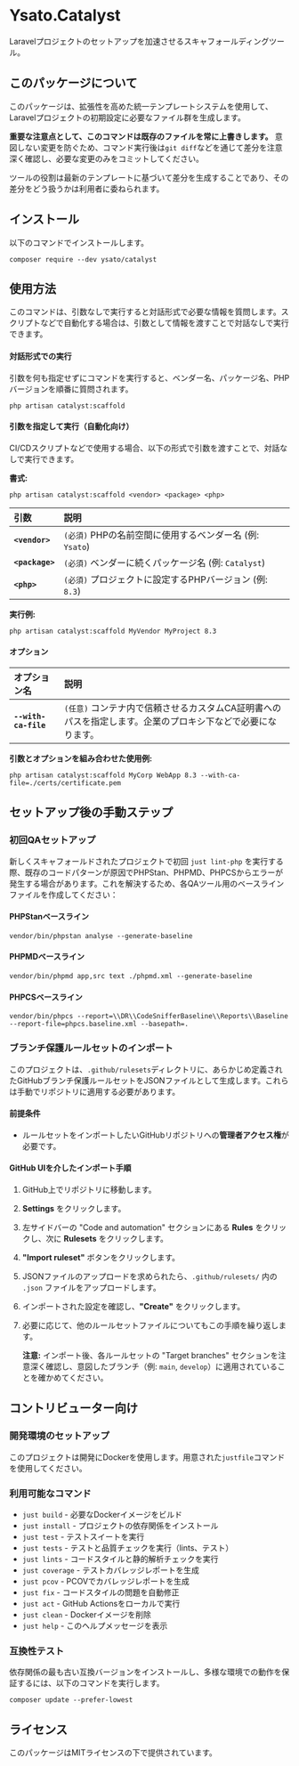 # Ysato.Catalyst

Laravelプロジェクトのセットアップを加速させるスキャフォールディングツール。

## このパッケージについて

このパッケージは、拡張性を高めた統一テンプレートシステムを使用して、Laravelプロジェクトの初期設定に必要なファイル群を生成します。

**重要な注意点として、このコマンドは既存のファイルを常に上書きします。**
意図しない変更を防ぐため、コマンド実行後は`git diff`などを通じて差分を注意深く確認し、必要な変更のみをコミットしてください。

ツールの役割は最新のテンプレートに基づいて差分を生成することであり、その差分をどう扱うかは利用者に委ねられます。

## インストール

以下のコマンドでインストールします。

```shell
composer require --dev ysato/catalyst
```

## 使用方法

このコマンドは、引数なしで実行すると対話形式で必要な情報を質問します。スクリプトなどで自動化する場合は、引数として情報を渡すことで対話なしで実行できます。

#### 対話形式での実行

引数を何も指定せずにコマンドを実行すると、ベンダー名、パッケージ名、PHPバージョンを順番に質問されます。

```shell
php artisan catalyst:scaffold
```

#### 引数を指定して実行（自動化向け）

CI/CDスクリプトなどで使用する場合、以下の形式で引数を渡すことで、対話なしで実行できます。

**書式:**
```shell
php artisan catalyst:scaffold <vendor> <package> <php>
```

| 引数 | 説明 |
| :--- | :--- |
| **`<vendor>`** | `(必須)` PHPの名前空間に使用するベンダー名 (例: `Ysato`) |
| **`<package>`** | `(必須)` ベンダーに続くパッケージ名 (例: `Catalyst`) |
| **`<php>`** | `(必須)` プロジェクトに設定するPHPバージョン (例: `8.3`) |

**実行例:**
```shell
php artisan catalyst:scaffold MyVendor MyProject 8.3
```

#### オプション

| オプション名 | 説明 |
| :--- | :--- |
| **`--with-ca-file`** | `(任意)` コンテナ内で信頼させるカスタムCA証明書へのパスを指定します。企業のプロキシ下などで必要になります。 |

**引数とオプションを組み合わせた使用例:**
```shell
php artisan catalyst:scaffold MyCorp WebApp 8.3 --with-ca-file=./certs/certificate.pem
```

## セットアップ後の手動ステップ

### 初回QAセットアップ

新しくスキャフォールドされたプロジェクトで初回 `just lint-php` を実行する際、既存のコードパターンが原因でPHPStan、PHPMD、PHPCSからエラーが発生する場合があります。これを解決するため、各QAツール用のベースラインファイルを作成してください：

#### PHPStanベースライン
```shell
vendor/bin/phpstan analyse --generate-baseline
```

#### PHPMDベースライン
```shell
vendor/bin/phpmd app,src text ./phpmd.xml --generate-baseline
```

#### PHPCSベースライン
```shell
vendor/bin/phpcs --report=\\DR\\CodeSnifferBaseline\\Reports\\Baseline --report-file=phpcs.baseline.xml --basepath=.
```

### ブランチ保護ルールセットのインポート

このプロジェクトは、`.github/rulesets`ディレクトリに、あらかじめ定義されたGitHubブランチ保護ルールセットをJSONファイルとして生成します。これらは手動でリポジトリに適用する必要があります。

#### 前提条件
* ルールセットをインポートしたいGitHubリポジトリへの**管理者アクセス権**が必要です。

#### GitHub UIを介したインポート手順
1.  GitHub上でリポジトリに移動します。
2.  **Settings** をクリックします。
3.  左サイドバーの "Code and automation" セクションにある **Rules** をクリックし、次に **Rulesets** をクリックします。
4.  **"Import ruleset"** ボタンをクリックします。
5.  JSONファイルのアップロードを求められたら、`.github/rulesets/` 内の `.json` ファイルをアップロードします。
6.  インポートされた設定を確認し、**"Create"** をクリックします。
7.  必要に応じて、他のルールセットファイルについてもこの手順を繰り返します。

    **注意:** インポート後、各ルールセットの "Target branches" セクションを注意深く確認し、意図したブランチ（例: `main`, `develop`）に適用されていることを確かめてください。

## コントリビューター向け

### 開発環境のセットアップ
このプロジェクトは開発にDockerを使用します。用意された`justfile`コマンドを使用してください。

### 利用可能なコマンド
- `just build` - 必要なDockerイメージをビルド
- `just install` - プロジェクトの依存関係をインストール
- `just test` - テストスイートを実行
- `just tests` - テストと品質チェックを実行（lints、テスト）
- `just lints` - コードスタイルと静的解析チェックを実行
- `just coverage` - テストカバレッジレポートを生成
- `just pcov` - PCOVでカバレッジレポートを生成
- `just fix` - コードスタイルの問題を自動修正
- `just act` - GitHub Actionsをローカルで実行
- `just clean` - Dockerイメージを削除
- `just help` - このヘルプメッセージを表示

### 互換性テスト
依存関係の最も古い互換バージョンをインストールし、多様な環境での動作を保証するには、以下のコマンドを実行します。
```shell
composer update --prefer-lowest
```

## ライセンス

このパッケージはMITライセンスの下で提供されています。
